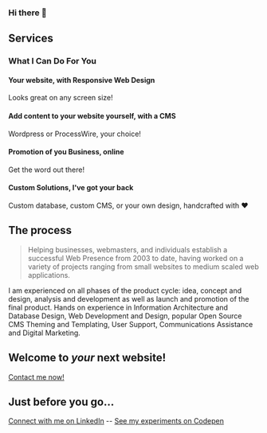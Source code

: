 ### Hi there 👋

<!--
**csuzxm2003p/csuzxm2003p** is a ✨ _special_ ✨ repository because its `README.md` (this file) appears on your GitHub profile.

Here are some ideas to get you started:

- 🔭 I’m currently working on ...
- 🌱 I’m currently learning ...
- 👯 I’m looking to collaborate on ...
- 🤔 I’m looking for help with ...
- 💬 Ask me about ...
- 📫 How to reach me: ...
- 😄 Pronouns: ...
- ⚡ Fun fact: ...
-->

## Services

### What I Can Do For You

#### **Your website, with Responsive Web Design**

Looks great on any screen size!

#### **Add content to your website yourself, with a CMS**

Wordpress or ProcessWire, your choice!

#### **Promotion of you Business, online**

Get the word out there!

#### **Custom Solutions, I've got your back**

Custom database, custom CMS, or your own design, handcrafted with :heart:

## The process

>Helping businesses, webmasters, and individuals establish a successful Web Presence from 2003 to date, having worked on a variety of projects ranging from small websites to medium scaled web applications.

I am experienced on all phases of the product cycle: idea, concept and  design, analysis and development as well as launch and promotion of the final product. Hands on experience in Information Architecture and Database Design, Web Development and Design, popular Open Source CMS Theming and Templating, User Support, Communications Assistance and Digital Marketing.

## Welcome to _your_ next website!

[Contact me now!](https://elissavet.me/#contact)

## Just before you go...
[Connect with me on LinkedIn](https://gr.linkedin.com/in/elitriant) -- [See my experiments on Codepen](https://codepen.io/elisavetTriant/)
